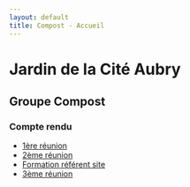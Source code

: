 ```yaml
---
layout: default
title: Compost - Accueil
---
```

# Jardin de la Cité Aubry
## Groupe Compost
### Compte rendu   
- [1ère réunion](2019/06/10/cr1)
- [2ème réunion](2019/06/23/cr2)
- [Formation référent site](2019/06/29/cr-formation-referent-site)
- [3ème réunion](2019/07/03/cr3)
